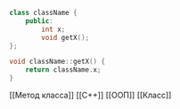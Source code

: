 ```c++
class className {
	public:
		int x;
		void getX();
};

void className::getX() {
	return className.x;
}
```

[[Метод класса]]  [[C++]]  [[ООП]]  [[Класс]]